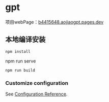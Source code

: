# gpt

项目webPage：[b4415648.aojiaogpt.pages.dev](https://b4415648.aojiaogpt.pages.dev/)

## 本地编译安装
```
npm install
```
npm run serve
```
npm run build
```


### Customize configuration
See [Configuration Reference](https://cli.vuejs.org/config/).
